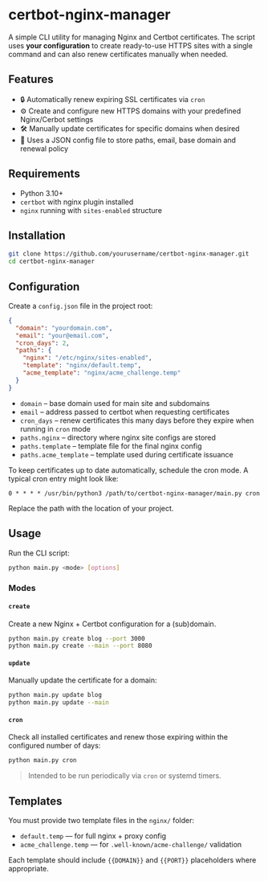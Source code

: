 # certbot-nginx-manager

A simple CLI utility for managing Nginx and Certbot certificates. The script uses **your configuration** to create ready-to-use HTTPS sites with a single command and can also renew certificates manually when needed.

## Features

- 🔒 Automatically renew expiring SSL certificates via `cron`
- ⚙️ Create and configure new HTTPS domains with your predefined Nginx/Cerbot settings
- 🛠 Manually update certificates for specific domains when desired
- 🧩 Uses a JSON config file to store paths, email, base domain and renewal policy

## Requirements

- Python 3.10+
- `certbot` with nginx plugin installed
- `nginx` running with `sites-enabled` structure

## Installation

```bash
git clone https://github.com/yourusername/certbot-nginx-manager.git
cd certbot-nginx-manager
````

## Configuration

Create a `config.json` file in the project root:

```json
{
  "domain": "yourdomain.com",
  "email": "your@email.com",
  "cron_days": 2,
  "paths": {
    "nginx": "/etc/nginx/sites-enabled",
    "template": "nginx/default.temp",
    "acme_template": "nginx/acme_challenge.temp"
  }
}
```

* `domain` – base domain used for main site and subdomains
* `email` – address passed to certbot when requesting certificates
* `cron_days` – renew certificates this many days before they expire when running in `cron` mode
* `paths.nginx` – directory where nginx site configs are stored
* `paths.template` – template file for the final nginx config
* `paths.acme_template` – template used during certificate issuance

To keep certificates up to date automatically, schedule the cron mode. A typical cron entry might look like:

```cron
0 * * * * /usr/bin/python3 /path/to/certbot-nginx-manager/main.py cron
```

Replace the path with the location of your project.

## Usage

Run the CLI script:

```bash
python main.py <mode> [options]
```

### Modes

#### `create`

Create a new Nginx + Certbot configuration for a (sub)domain.

```bash
python main.py create blog --port 3000
python main.py create --main --port 8080
```

#### `update`

Manually update the certificate for a domain:

```bash
python main.py update blog
python main.py update --main
```

#### `cron`

Check all installed certificates and renew those expiring within the configured number of days:

```bash
python main.py cron
```

> Intended to be run periodically via `cron` or systemd timers.

## Templates

You must provide two template files in the `nginx/` folder:

* `default.temp` — for full nginx + proxy config
* `acme_challenge.temp` — for `.well-known/acme-challenge/` validation

Each template should include `{{DOMAIN}}` and `{{PORT}}` placeholders where appropriate.
